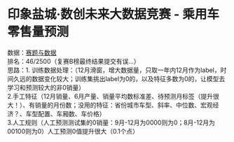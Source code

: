 # 印象盐城·数创未来大数据竞赛 - 乘用车零售量预测


数据：[赛题与数据](https://tianchi.aliyun.com/competition/information.htm?spm=5176.100067.5678.2.79bd7764iO0hdi&raceId=231640)  
排名：46/2500（复赛B榜最终结果提交有误...）  
思路：1. 训练数据处理：（12月滑窗，增大数据量，只取一年内12月作为label，时间久远的数据变化较大；训练集挑出label为0的，以及特征多数为0的，让模型去学习和预测较大的非0销量）  
2.手工特征（12月销量、6月产量、销量平均数标准差、待预测月标签（提升很大！）、有销量的月份数；没用的特征：省份城市车型、斜率、中位数、宏观经济？、车型配置、车厢数、车价格）  
3.人工规则（人工预测测试集的0销量：9月-12月为0000则为0；8月-12月为00100则为0）人工预测0值提升很大（0.1个点）


